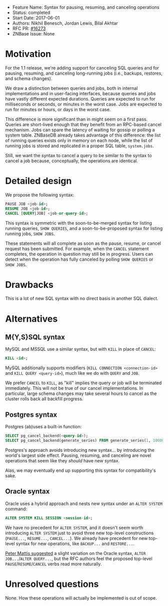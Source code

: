 - Feature Name: Syntax for pausing, resuming, and canceling operations
- Status: completed
- Start Date: 2017-06-01
- Authors: Nikhil Benesch, Jordan Lewis, Bilal Akhtar
- RFC PR: [#16273]
- ZNBase Issue: None

# Motivation

For the 1.1 release, we're adding support for canceling SQL queries and for
pausing, resuming, and canceling long-running jobs (i.e., backups, restores, and
schema changes).

We draw a distinction between queries and jobs, both in internal implementations
and in user-facing interfaces, because queries and jobs have vastly different
expected durations. Queries are expected to run for milliseconds or seconds, or
minutes in the worst case. Jobs are expected to run for minutes or hours, or
days in the worst case.

This difference is more significant than in might seem on a first pass. Queries
are short-lived enough that they benefit from an RPC-based cancel mechanism.
Jobs can spare the latency of waiting for gossip or polling a system table.
ZNBaseDB already takes advantage of this difference: the list of running
queries exists only in memory on each node, while the list of running jobs is
stored and replicated in a proper SQL table, `system.jobs`.

Still, we want the syntax to cancel a query to be similar to the syntax to
cancel a job because, conceptually, the operations are identical.

# Detailed design

We propose the following syntax:

```sql
PAUSE JOB <job-id>;
RESUME JOB <job-id>;
CANCEL [QUERY|JOB] <job-or-query-id>;
```

This syntax is symmetric with the soon-to-be-merged syntax for listing running
queries, `SHOW QUERIES`, and a soon-to-be-proposed syntax for listing running
jobs, `SHOW JOBS`.

These statements will all complete as soon as the pause, resume, or cancel
request has been submitted. For example, when the `CANCEL` statement completes,
the operation in question may still be in progress. Users can detect when the
operation has fully canceled by polling `SHOW QUERIES` or `SHOW JOBS`.

# Drawbacks

This is a lot of new SQL syntax with no direct basis in another SQL dialect.

# Alternatives

## M{Y,S}SQL syntax

MySQL and MSSQL use a similar syntax, but with `KILL` in place of `CANCEL`:

```sql
KILL <id>;
```

MySQL additionally supports modifiers (`KILL CONNECTION <connection-id>` and
`KILL QUERY <query-id>`), much like we do with `QUERY` and `JOB`.

We prefer `CANCEL` to `KILL`, as "kill" implies the query or job will be
terminated immediately. This will not be true of our cancel implementations. In
particular, large schema changes may take several hours to cancel as the cluster
rolls back all backfill progress.

## Postgres syntax

Postgres (ab)uses a built-in function:

```sql
SELECT pg_cancel_backend(<query-id>);
SELECT pg_cancel_backend(generate_series) FROM generate_series(1, 100000); -- Yes, this is valid.
```

Postgres's approach avoids introducing new syntax... by introducing the world's
largest side effect. Pausing, resuming, and canceling are novel operations that
seem like they *should* have new syntax.

Alas, we may eventually end up supporting this syntax for compatibility's sake.

## Oracle syntax

Oracle uses a hybrid approach and nests new syntax under an `ALTER SYSTEM`
command:

```sql
ALTER SYSTEM KILL SESSION <session-id>;
```

We have no precedent for `ALTER SYSTEM`, and it doesn't seem worth introducing
`ALTER SYSTEM` just to avoid three new top-level constructions (`PAUSE...`,
`RESUME...`, `CANCEL...`). We already have precedent for new top-level syntax
for new operations, like `BACKUP...` and `RESTORE...`.

[Peter Mattis suggested][peter-suggestion] a slight variation on
the Oracle syntax, `ALTER JOB...`/`ALTER QUERY...`, but the RFC authors feel the
proposed top-level `PAUSE`/`RESUME`/`CANCEL` verbs read more naturally.

# Unresolved questions

None. How these operations will actually be implemented is out of scope.

[#16273]: https://github.com/znbasedb/znbase/pull/16273
[peter-suggestion]: https://github.com/znbasedb/znbase/pull/16273#issuecomment-305590661
